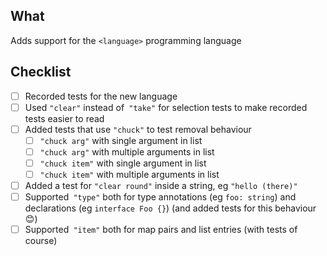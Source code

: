 ## What

Adds support for the `<language>` programming language

## Checklist

- [ ] Recorded tests for the new language
- [ ] Used `"clear"` instead of` "take"` for selection tests to make recorded tests easier to read
- [ ] Added tests that use `"chuck"` to test removal behaviour
  - [ ] `"chuck arg"` with single argument in list
  - [ ] `"chuck arg"` with multiple arguments in list
  - [ ] `"chuck item"` with single argument in list
  - [ ] `"chuck item"` with multiple arguments in list
- [ ] Added a test for `"clear round"` inside a string, eg `"hello (there)"`
- [ ] Supported` "type"` both for type annotations (eg `foo: string`) and declarations (eg `interface Foo {}`) (and added tests for this behaviour 😊)
- [ ] Supported` "item"` both for map pairs and list entries (with tests of course)
